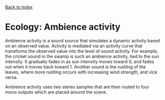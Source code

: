 [Back to index](Soundgarden_Documentation.md)

# Ecology: Ambience activity

Ambience activity is a sound source that simulates a dynamic activity based on an observed value. Activity is mediated via an activity curve that transforms the observed value into the level of sound activity. For example, the cricket sound in the swamp is such an ambience activity, tied to the sun intensity. It gradually fades in as sun intensity moves toward 0, and fades out when it moves back toward 1. Another sound is the rustling of the leaves, where more rustling occurs with increasing wind strength, and vice versa.

Ambience activity uses two stereo samples that are then routed to four mono outputs which are placed around the scene.
